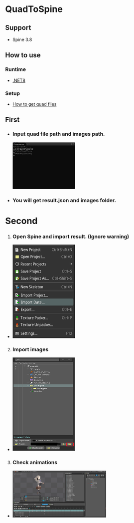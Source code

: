 # **QuadToSpine**

## Support

+ Spine 3.8

## **How to use**

### **Runtime**

* [.NET8](https://dotnet.microsoft.com/zh-cn/download)

### **Setup**

* [How to get quad files](https://github.com/rufaswan/Web2D_Games/blob/master/docs/psxtools-steps.adoc)

## **First**

+ ### Input quad file path and images path.
  <img height="150" src="MD/1.png" width="200"/>
+ ### You will get **result.json** and **images** folder.

# **Second**

1. ### Open Spine and import result. (Ignore warning)

+  <img height="300" src="MD/2.png" width="200"/>

2. ### Import images

+ <img height="300" src="MD/3.png" width="200"/>

3. ### Check animations

+ <img height="150" src="MD/4.png" width="300"/>
